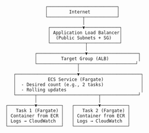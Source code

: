                     ┌──────────────────────────┐
                    │        Internet          │
                    └─────────────┬────────────┘
                                  │
                     ┌────────────▼─────────────┐
                     │ Application Load Balancer│
                     │  (Public Subnets + SG)   │
                     └─────────────┬────────────┘
                                   │
                ┌──────────────────▼───────────────────┐
                │         Target Group (ALB)           │
                └───────────────┬─────────────────────┘
                                │
        ┌───────────────────────▼───────────────────────┐
        │            ECS Service (Fargate)              │
        │  - Desired count (e.g., 2 tasks)              │
        │  - Rolling updates                            │
        └───────┬───────────────────────┬──────────────┘
                │                       │
     ┌──────────▼─────────┐   ┌─────────▼──────────┐
     │   Task 1 (Fargate) │   │   Task 2 (Fargate) │
     │ Container from ECR │   │ Container from ECR │
     │ Logs → CloudWatch  │   │ Logs → CloudWatch  │
     └────────────────────┘   └────────────────────┘

